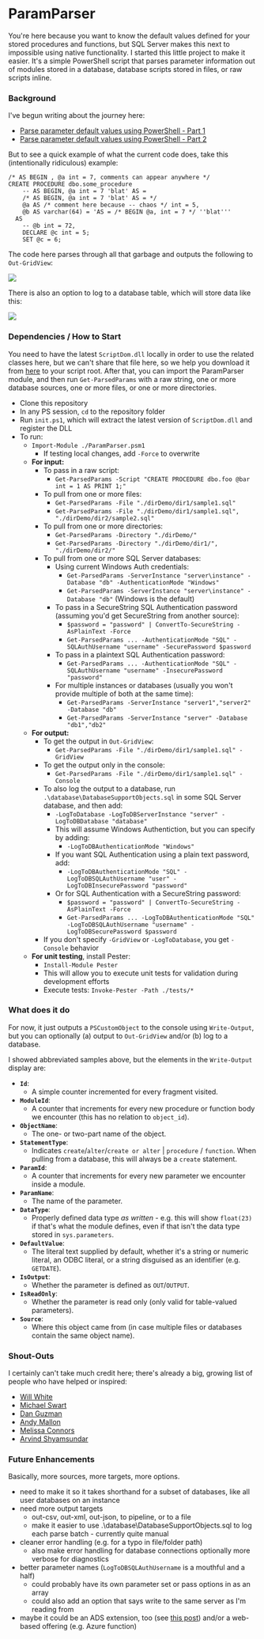 # ParamParser

You're here because you want to know the default values defined for your stored procedures and functions, but SQL Server makes this next to impossible using native functionality. I started this little project to make it easier. It's a simple PowerShell script that parses parameter information out of modules stored in a database, database scripts stored in files, or raw scripts inline.

### Background

I've begun writing about the journey here:

* [Parse parameter default values using PowerShell - Part 1](https://sqlperformance.com/2020/09/sql-performance/paramparser-1)
* [Parse parameter default values using PowerShell - Part 2](https://sqlperformance.com/2020/10/sql-performance/paramparser-2)

But to see a quick example of what the current code does, take this (intentionally ridiculous) example:

```
/* AS BEGIN , @a int = 7, comments can appear anywhere */
CREATE PROCEDURE dbo.some_procedure 
    -- AS BEGIN, @a int = 7 'blat' AS =
    /* AS BEGIN, @a int = 7 'blat' AS = */
    @a AS /* comment here because -- chaos */ int = 5,
    @b AS varchar(64) = 'AS = /* BEGIN @a, int = 7 */ ''blat'''
  AS
    -- @b int = 72,
    DECLARE @c int = 5;
    SET @c = 6;
```

The code here parses through all that garbage and outputs the following to `Out-GridView`:

![](https://sqlperformance.com/wp-content/uploads/2020/10/pp-some-proc-grid-view.png)

There is also an option to log to a database table, which will store data like this:

![](https://sqlperformance.com/wp-content/uploads/2020/10/pp-database-logged.png)

### Dependencies / How to Start

You need to have the latest `ScriptDom.dll` locally in order to use the related classes here, but we can't share that file here, so we help you download it from [here](https://docs.microsoft.com/en-us/sql/tools/sqlpackage-download) to your script root. After that, you can import the ParamParser module, and then run `Get-ParsedParams` with a raw string, one or more database sources, one or more files, or one or more directories. 

- Clone this repository
- In any PS session, `cd` to the repository folder
- Run `init.ps1`, which will extract the latest version of `ScriptDom.dll` and register the DLL
- To run:
  - `Import-Module ./ParamParser.psm1`
    - If testing local changes, add `-Force` to overwrite
  - **For input:**
    - To pass in a raw script:
      - `Get-ParsedParams -Script "CREATE PROCEDURE dbo.foo @bar int = 1 AS PRINT 1;"`
    - To pull from one or more files:
      - `Get-ParsedParams -File "./dirDemo/dir1/sample1.sql"`
      - `Get-ParsedParams -File "./dirDemo/dir1/sample1.sql", "./dirDemo/dir2/sample2.sql"`
    - To pull from one or more directories:
      - `Get-ParsedParams -Directory "./dirDemo/"`
      - `Get-ParsedParams -Directory "./dirDemo/dir1/", "./dirDemo/dir2/"`
    - To pull from one or more SQL Server databases:
      - Using current Windows Auth credentials:
        - `Get-ParsedParams -ServerInstance "server\instance" -Database "db" -AuthenticationMode "Windows"`
        - `Get-ParsedParams -ServerInstance "server\instance" -Database "db"` (Windows is the default)
      - To pass in a SecureString SQL Authentication password (assuming you'd get SecureString from another source):
        - `$password = "password" | ConvertTo-SecureString -AsPlainText -Force`
        - `Get-ParsedParams ... -AuthenticationMode "SQL" -SQLAuthUsername "username" -SecurePassword $password`
      - To pass in a plaintext SQL Authentication password:
        - `Get-ParsedParams ... -AuthenticationMode "SQL" -SQLAuthUsername "username" -InsecurePassword "password"`
      - For multiple instances or databases (usually you won't provide multiple of both at the same time):
        - `Get-ParsedParams -ServerInstance "server1","server2" -Database "db"`
        - `Get-ParsedParams -ServerInstance "server" -Database "db1","db2"`
  - **For output:**
    - To get the output in `Out-GridView`:
      - `Get-ParsedParams -File "./dirDemo/dir1/sample1.sql" -GridView`
    - To get the output only in the console:
      - `Get-ParsedParams -File "./dirDemo/dir1/sample1.sql" -Console`
    - To also log the output to a database, run `.\database\DatabaseSupportObjects.sql` in some SQL Server database, and then add:
      - `-LogToDatabase -LogToDBServerInstance "server" -LogToDBDatabase "database"`
      - This will assume Windows Authentiction, but you can specify by adding:
        - `-LogToDBAuthenticationMode "Windows"` 
      - If you want SQL Authentication using a plain text password, add: 
        - `-LogToDBAuthenticationMode "SQL" -LogToDBSQLAuthUsername "user" -LogToDBInsecurePassword "password"`
      - Or for SQL Authentication with a SecureString password: 
        - `$password = "password" | ConvertTo-SecureString -AsPlainText -Force`
        - `Get-ParsedParams ... -LogToDBAuthenticationMode "SQL" -LogToDBSQLAuthUsername "username" -LogToDBSecurePassword $password`
    - If you don't specify `-GridView` or `-LogToDatabase`, you get `-Console` behavior
  - **For unit testing**, install Pester:
    - `Install-Module Pester`
    - This will allow you to execute unit tests for validation during development efforts
    - Execute tests: `Invoke-Pester -Path ./tests/*`

### What does it do

For now, it just outputs a `PSCustomObject` to the console using `Write-Output`, but you can optionally (a) output to `Out-GridView` and/or (b) log to a database.

I showed abbreviated samples above, but the elements in the `Write-Output` display are:

- **`Id`**: 
  - A simple counter incremented for every fragment visited.
- **`ModuleId`**: 
  - A counter that increments for every new procedure or function body we encounter (this has no relation to `object_id`).
- **`ObjectName`**: 
  - The one- or two-part name of the object.
- **`StatementType`**: 
  - Indicates `create`/`alter`/`create or alter` | `procedure` / `function`. When pulling from a database, this will always be a `create` statement.
- **`ParamId`**: 
  - A counter that increments for every new parameter we encounter inside a module.
- **`ParamName`**: 
  - The name of the parameter.
- **`DataType`**: 
  - Properly defined data type _as written_ - e.g. this will show `float(23)` if that's what the module defines, even if that isn't the data type stored in `sys.parameters`.
- **`DefaultValue`**: 
  - The literal text supplied by default, whether it's a string or numeric literal, an ODBC literal, or a string disguised as an identifier (e.g. `GETDATE`).
- **`IsOutput`**: 
  - Whether the parameter is defined as `OUT`/`OUTPUT`.
- **`IsReadOnly`**: 
  - Whether the parameter is read only (only valid for table-valued parameters).
- **`Source`**:
  - Where this object came from (in case multiple files or databases contain the same object name).

### Shout-Outs

I certainly can't take much credit here; there's already a big, growing list of people who have helped or inspired:

- [Will White](https://github.com/willwhite1)
- [Michael Swart](https://michaeljswart.com/)
- [Dan Guzman](https://dbdelta.com)
- [Andy Mallon](https://am2.co)
- [Melissa Connors](https://www.sentryone.com/blog/author/melissa-connors)
- [Arvind Shyamsundar](https://github.com/arvindshmicrosoft)

### Future Enhancements

Basically, more sources, more targets, more options.

- need to make it so it takes shorthand for a subset of databases, like all user databases on an instance
- need more output targets
  - out-csv, out-xml, out-json, to pipeline, or to a file
  - make it easier to use .\database\DatabaseSupportObjects.sql to log each parse batch - currently quite manual
- cleaner error handling (e.g. for a typo in file/folder path)
  - also make error handling for database connections optionally more verbose for diagnostics
- better parameter names (`LogToDBSQLAuthUsername` is a mouthful and a half)
  - could probably have its own parameter set or pass options in as an array
  - could also add an option that says write to the same server as I'm reading from
- maybe it could be an ADS extension, too (see [this post](https://cloudblogs.microsoft.com/sqlserver/2020/09/02/the-release-of-the-azure-data-studio-extension-generator-is-now-available/?_lrsc=85b3aad6-1627-46a6-bf7c-b7e16efb7e6a)) and/or a web-based offering (e.g. Azure function)
